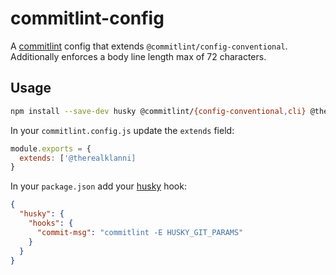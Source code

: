 # commitlint-config

A [commitlint](https://commitlint.js.org) config that extends `@commitlint/config-conventional`. Additionally enforces a body line length max of 72 characters.

## Usage

```bash
npm install --save-dev husky @commitlint/{config-conventional,cli} @therealklanni/commitlint-config
```

In your `commitlint.config.js` update the `extends` field:

```js
module.exports = {
  extends: ['@therealklanni]
}
```

In your `package.json` add your [husky](https://github.com/typicode/husky) hook:

```json
{
  "husky": {
    "hooks": {
      "commit-msg": "commitlint -E HUSKY_GIT_PARAMS"
    }  
  }
}
```
